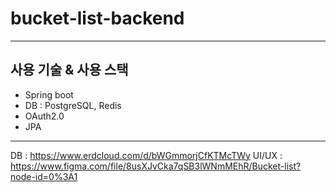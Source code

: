 # bucket-list-backend
<hr>

## 사용 기술 & 사용 스택

+ Spring boot
+ DB : PostgreSQL, Redis
+ OAuth2.0
+ JPA

<hr>

DB : https://www.erdcloud.com/d/bWGmmorjCfKTMcTWy
UI/UX : https://www.figma.com/file/8usXJvCka7qSB3lWNmMEhR/Bucket-list?node-id=0%3A1
